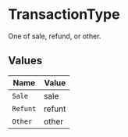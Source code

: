 # TransactionType

One of sale, refund, or other.


## Values

| Name     | Value    |
| -------- | -------- |
| `Sale`   | sale     |
| `Refunt` | refunt   |
| `Other`  | other    |